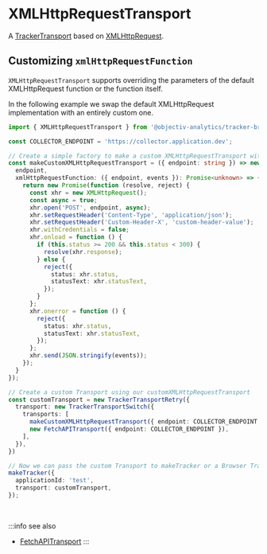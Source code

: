 # XMLHttpRequestTransport

A [TrackerTransport](/tracking/api-reference/core/TrackerConsole.md) based on [XMLHttpRequest](https://developer.mozilla.org/en-US/docs/Web/API/XMLHttpRequest).

## Customizing `xmlHttpRequestFunction`
`XMLHttpRequestTransport` supports overriding the parameters of the default XMLHttpRequest function or the function itself.

In the following example we swap the default XMLHttpRequest implementation with an entirely custom one.

```typescript
import { XMLHttpRequestTransport } from '@objectiv-analytics/tracker-browser';

const COLLECTOR_ENDPOINT = 'https://collector.application.dev';

// Create a simple factory to make a custom XMLHttpRequestTransport with our custom xmlHttpRequestFunction
const makeCustomXMLHttpRequestTransport = ({ endpoint: string }) => new XMLHttpRequestTransport({
  endpoint,
  xmlHttpRequestFunction: ({ endpoint, events }): Promise<unknown> => {
    return new Promise(function (resolve, reject) {
      const xhr = new XMLHttpRequest();
      const async = true;
      xhr.open('POST', endpoint, async);
      xhr.setRequestHeader('Content-Type', 'application/json');
      xhr.setRequestHeader('Custom-Header-X', 'custom-header-value');
      xhr.withCredentials = false;
      xhr.onload = function () {
        if (this.status >= 200 && this.status < 300) {
          resolve(xhr.response);
        } else {
          reject({
            status: xhr.status,
            statusText: xhr.statusText,
          });
        }
      };
      xhr.onerror = function () {
        reject({
          status: xhr.status,
          statusText: xhr.statusText,
        });
      };
      xhr.send(JSON.stringify(events));
    });
  }
});

// Create a custom Transport using our customXMLHttpRequestTransport
const customTransport = new TrackerTransportRetry({
  transport: new TrackerTransportSwitch({
    transports: [
      makeCustomXMLHttpRequestTransport({ endpoint: COLLECTOR_ENDPOINT }),
      new FetchAPITransport({ endpoint: COLLECTOR_ENDPOINT }),
    ],
  }),
})

// Now we can pass the custom Transport to makeTracker or a Browser Tracker instance
makeTracker({
  applicationId: 'test',
  transport: customTransport,
});
```

<br />

:::info see also
- [FetchAPITransport](/tracking/api-reference/transports/FetchAPITransport.md)
:::